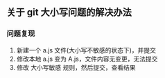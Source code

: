 ## 关于 git 大小写问题的解决办法

### 问题复现

1. 新建一个 a.js 文件(大小写不敏感的状态下)，并提交
2. 修改本地 a.js 变为 A.js，文件内容无变更，无法提交
3. 修改 大小写敏感 规则，然后提交，查看结果